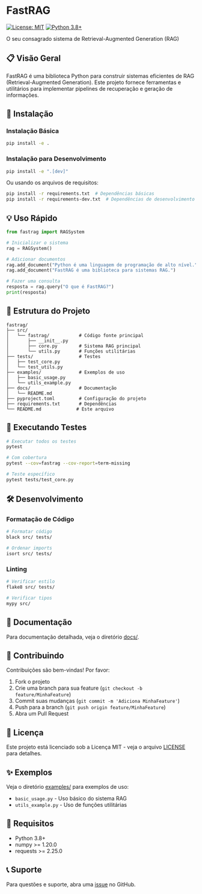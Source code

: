 # FastRAG

[![License: MIT](https://img.shields.io/badge/License-MIT-yellow.svg)](https://opensource.org/licenses/MIT)
[![Python 3.8+](https://img.shields.io/badge/python-3.8+-blue.svg)](https://www.python.org/downloads/)

O seu consagrado sistema de Retrieval-Augmented Generation (RAG)

## 📋 Visão Geral

FastRAG é uma biblioteca Python para construir sistemas eficientes de RAG (Retrieval-Augmented Generation). Este projeto fornece ferramentas e utilitários para implementar pipelines de recuperação e geração de informações.

## 🚀 Instalação

### Instalação Básica

```bash
pip install -e .
```

### Instalação para Desenvolvimento

```bash
pip install -e ".[dev]"
```

Ou usando os arquivos de requisitos:

```bash
pip install -r requirements.txt  # Dependências básicas
pip install -r requirements-dev.txt  # Dependências de desenvolvimento
```

## 💡 Uso Rápido

```python
from fastrag import RAGSystem

# Inicializar o sistema
rag = RAGSystem()

# Adicionar documentos
rag.add_document("Python é uma linguagem de programação de alto nível.")
rag.add_document("FastRAG é uma biblioteca para sistemas RAG.")

# Fazer uma consulta
resposta = rag.query("O que é FastRAG?")
print(resposta)
```

## 📁 Estrutura do Projeto

```
fastrag/
├── src/
│   └── fastrag/           # Código fonte principal
│       ├── __init__.py
│       ├── core.py        # Sistema RAG principal
│       └── utils.py       # Funções utilitárias
├── tests/                 # Testes
│   ├── test_core.py
│   └── test_utils.py
├── examples/              # Exemplos de uso
│   ├── basic_usage.py
│   └── utils_example.py
├── docs/                  # Documentação
│   └── README.md
├── pyproject.toml         # Configuração do projeto
├── requirements.txt       # Dependências
└── README.md             # Este arquivo
```

## 🧪 Executando Testes

```bash
# Executar todos os testes
pytest

# Com cobertura
pytest --cov=fastrag --cov-report=term-missing

# Teste específico
pytest tests/test_core.py
```

## 🛠️ Desenvolvimento

### Formatação de Código

```bash
# Formatar código
black src/ tests/

# Ordenar imports
isort src/ tests/
```

### Linting

```bash
# Verificar estilo
flake8 src/ tests/

# Verificar tipos
mypy src/
```

## 📖 Documentação

Para documentação detalhada, veja o diretório [docs/](docs/README.md).

## 🤝 Contribuindo

Contribuições são bem-vindas! Por favor:

1. Fork o projeto
2. Crie uma branch para sua feature (`git checkout -b feature/MinhaFeature`)
3. Commit suas mudanças (`git commit -m 'Adiciona MinhaFeature'`)
4. Push para a branch (`git push origin feature/MinhaFeature`)
5. Abra um Pull Request

## 📄 Licença

Este projeto está licenciado sob a Licença MIT - veja o arquivo [LICENSE](LICENSE) para detalhes.

## ✨ Exemplos

Veja o diretório [examples/](examples/) para exemplos de uso:

- `basic_usage.py` - Uso básico do sistema RAG
- `utils_example.py` - Uso de funções utilitárias

## 🔧 Requisitos

- Python 3.8+
- numpy >= 1.20.0
- requests >= 2.25.0

## 📞 Suporte

Para questões e suporte, abra uma [issue](https://github.com/strondata/fastrag/issues) no GitHub.
